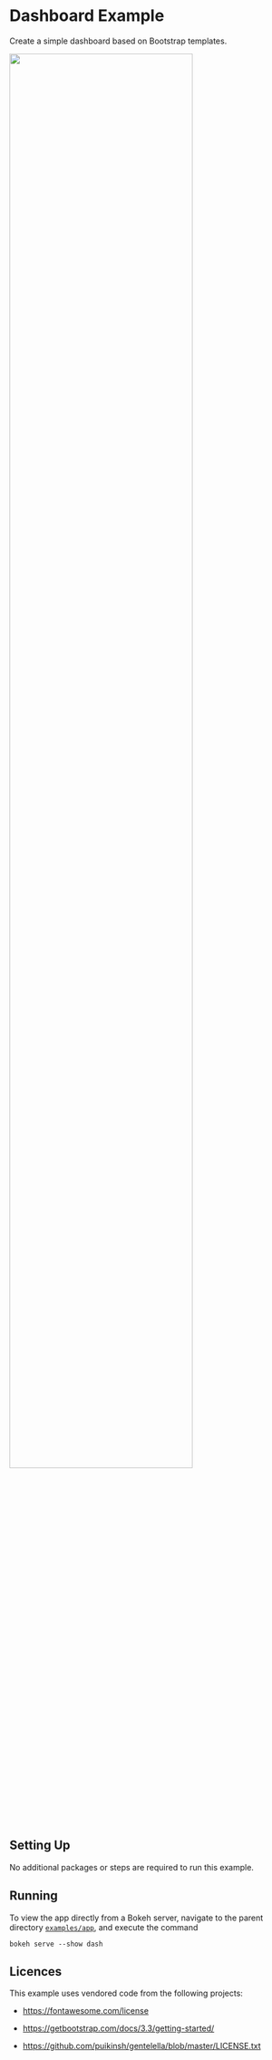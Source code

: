 # Dashboard Example

Create a simple dashboard based on Bootstrap templates.

<img src="https://docs.bokeh.org/static/dash.png" width="80%">

## Setting Up

No additional packages or steps are required to run this example.

## Running

To view the app directly from a Bokeh server, navigate to the parent directory
[`examples/app`](https://github.com/bokeh/bokeh/tree/master/examples/app),
and execute the command

    bokeh serve --show dash

## Licences

This example uses vendored code from the following projects:

* https://fontawesome.com/license

* https://getbootstrap.com/docs/3.3/getting-started/

* https://github.com/puikinsh/gentelella/blob/master/LICENSE.txt
